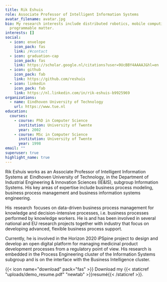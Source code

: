 ```yaml
---
title: Rik Eshuis
role: Associate Professor of Intelligent Information Systems
avatar_filename: avatar.jpg
bio: My research interests include distributed robotics, mobile computing and
  programmable matter.
interests: []
social:
  - icon: envelope
    icon_pack: fas
    link: /#contact
  - icon: graduation-cap
    icon_pack: fas
    link: https://scholar.google.nl/citations?user=9UcBBY4AAAAJ&hl=en
  - icon: github
    icon_pack: fab
    link: https://github.com/reshuis
  - icon: linkedin
    icon_pack: fab
    link: https://nl.linkedin.com/in/rik-eshuis-b9925969
organizations:
  - name: Eindhoven University of Technology
    url: https://www.tue.nl
education:
  courses:
    - course: PhD in Computer Science
      institution: University of Twente
      year: 2002
    - course: MSc in Computer Science
      institution: University of Twente
      year: 1998
email: ""
superuser: true
highlight_name: true
---
```

Rik Eshuis works as an Associate Professor of Intelligent Information Systems at  Eindhoven University of Technology, in the Department of  Industrial Engineering & Innovation Sciences (IE&IS), subgroup Information Systems. His key areas of expertise include business process modeling, business process management and business information systems engineering. 

His  research  focuses on data-driven business process management for knowledge and decision-intensive processes, i.e. business processes performed by knowledge workers. He is and has been involved in several national and EU research projects together with industry that focus on developing advanced, flexible business process support. 

Currently, he is involved in the Horizon 2020 iPSpine project to design and develop an open digital platform for managing medicinal product development processes from a regulatory point of view. His research is embedded in the Process Engineering cluster of the Information Systems subgroup and is on the interface with the Business Intelligence cluster.

{{< icon name="download" pack="fas" >}} Download my {{< staticref "uploads/demo_resume.pdf" "newtab" >}}resumé{{< /staticref >}}.
